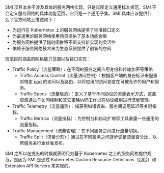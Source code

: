 SMI 项目本身不涉及具体的服务网格实现，只是试图定义通用标准规范。SMI 不会定义服务网格的具体功能范围，它只是一个通用子集。SMI 具体应该提供什么？官方网站上描述如下：

- 为运行在 Kubernetes 上的服务网格提供了标准接口定义
- 为最通用的服务网格使用场景提供了基本功能合集
- 为服务网格提供了随时间推移不断支持新实现的灵活性
- 依赖于服务网格技术来为生态系统提供了创新的空间



规范目前涵盖的网格能力范围以及接口实现：

- Traffic Policy（流量策略）：在不同的服务之间应用身份和传输加密等策略
  - Traffic Access Control（流量访问控制）：根据客户端的身份标识来配置对特定 [pod](https://www.servicemesher.com/istio-handbook/GLOSSARY.html#pod) 的访问以及路由，以将应用的访问锁定在可被允许的用户和服务。
  - Traffic Specs（流量规范）：定义了基于不同协议的流量表示方式，这些资源通过与访问控制和其它策略协同工作以在协议级别进行流量管理。
- Traffic Telemetry（流量遥测）：捕获例如错误率、服务间调用延迟等关键指标。
  - Traffic Metrics（流量指标）：为控制台和自动扩缩容工具暴露一些通用的流量指标。
- Traffic Management（流量管理）：在不同服务之间进行流量切换。
  - Traffic Split（流量分割）：通过在不同服务之间逐步调整流量百分比，以帮服务进行金丝雀发布。



SMI 之所以在提出的时候就表明只为基于 Kubernetes 之上的服务网格提供规范，是因为 SMI 是通过 Kubernetes Custom Resource Definitions（[CRD](https://www.servicemesher.com/istio-handbook/GLOSSARY.html#crd)）和 Extension API Servers 来实现的。